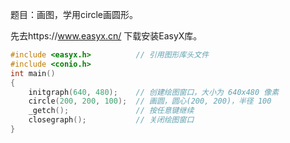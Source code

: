 题目：画图，学用circle画圆形。

先去https://www.easyx.cn/ 下载安装EasyX库。
```c
#include <easyx.h>			// 引用图形库头文件
#include <conio.h>
int main()
{
	initgraph(640, 480);	// 创建绘图窗口，大小为 640x480 像素
	circle(200, 200, 100);	// 画圆，圆心(200, 200)，半径 100
	_getch();				// 按任意键继续
	closegraph();			// 关闭绘图窗口
}
```
